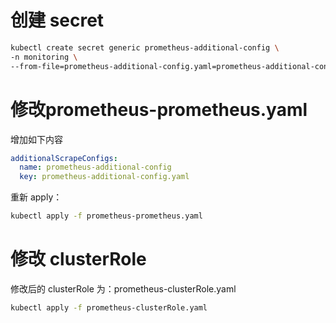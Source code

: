 # 创建 secret
```bash
kubectl create secret generic prometheus-additional-config \
-n monitoring \
--from-file=prometheus-additional-config.yaml=prometheus-additional-config-services.yaml
```

# 修改prometheus-prometheus.yaml
增加如下内容
```yaml
additionalScrapeConfigs:
  name: prometheus-additional-config
  key: prometheus-additional-config.yaml
```

重新 apply：
```bash
kubectl apply -f prometheus-prometheus.yaml
```

# 修改 clusterRole
修改后的 clusterRole 为：prometheus-clusterRole.yaml
```bash
kubectl apply -f prometheus-clusterRole.yaml
```

